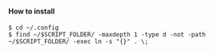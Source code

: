 #### How to install
```console
$ cd ~/.config
$ find ~/$SCRIPT_FOLDER/ -maxdepth 1 -type d -not -path ~/$SCRIPT_FOLDER/ -exec ln -s "{}" . \;
```
